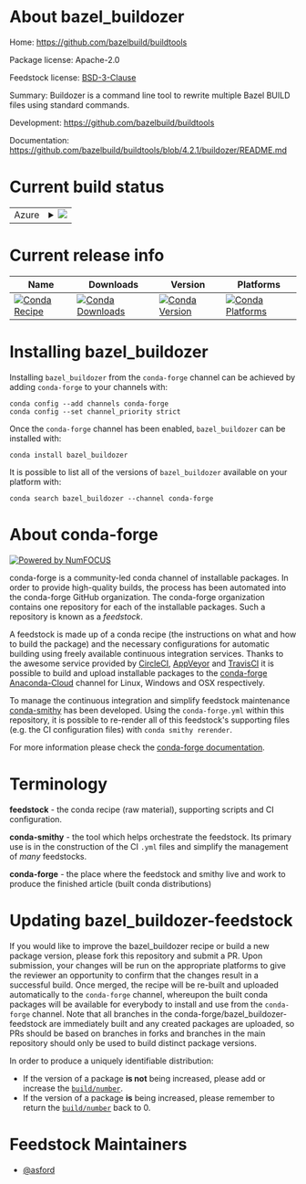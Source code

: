 About bazel_buildozer
=====================

Home: https://github.com/bazelbuild/buildtools

Package license: Apache-2.0

Feedstock license: [BSD-3-Clause](https://github.com/conda-forge/bazel_buildozer-feedstock/blob/master/LICENSE.txt)

Summary: Buildozer is a command line tool to rewrite multiple Bazel BUILD files using standard commands.

Development: https://github.com/bazelbuild/buildtools

Documentation: https://github.com/bazelbuild/buildtools/blob/4.2.1/buildozer/README.md

Current build status
====================


<table>
    
  <tr>
    <td>Azure</td>
    <td>
      <details>
        <summary>
          <a href="https://dev.azure.com/conda-forge/feedstock-builds/_build/latest?definitionId=11897&branchName=master">
            <img src="https://dev.azure.com/conda-forge/feedstock-builds/_apis/build/status/bazel_buildozer-feedstock?branchName=master">
          </a>
        </summary>
        <table>
          <thead><tr><th>Variant</th><th>Status</th></tr></thead>
          <tbody><tr>
              <td>linux_64</td>
              <td>
                <a href="https://dev.azure.com/conda-forge/feedstock-builds/_build/latest?definitionId=11897&branchName=master">
                  <img src="https://dev.azure.com/conda-forge/feedstock-builds/_apis/build/status/bazel_buildozer-feedstock?branchName=master&jobName=linux&configuration=linux_64_" alt="variant">
                </a>
              </td>
            </tr><tr>
              <td>osx_64</td>
              <td>
                <a href="https://dev.azure.com/conda-forge/feedstock-builds/_build/latest?definitionId=11897&branchName=master">
                  <img src="https://dev.azure.com/conda-forge/feedstock-builds/_apis/build/status/bazel_buildozer-feedstock?branchName=master&jobName=osx&configuration=osx_64_" alt="variant">
                </a>
              </td>
            </tr><tr>
              <td>win_64</td>
              <td>
                <a href="https://dev.azure.com/conda-forge/feedstock-builds/_build/latest?definitionId=11897&branchName=master">
                  <img src="https://dev.azure.com/conda-forge/feedstock-builds/_apis/build/status/bazel_buildozer-feedstock?branchName=master&jobName=win&configuration=win_64_" alt="variant">
                </a>
              </td>
            </tr>
          </tbody>
        </table>
      </details>
    </td>
  </tr>
</table>

Current release info
====================

| Name | Downloads | Version | Platforms |
| --- | --- | --- | --- |
| [![Conda Recipe](https://img.shields.io/badge/recipe-bazel_buildozer-green.svg)](https://anaconda.org/conda-forge/bazel_buildozer) | [![Conda Downloads](https://img.shields.io/conda/dn/conda-forge/bazel_buildozer.svg)](https://anaconda.org/conda-forge/bazel_buildozer) | [![Conda Version](https://img.shields.io/conda/vn/conda-forge/bazel_buildozer.svg)](https://anaconda.org/conda-forge/bazel_buildozer) | [![Conda Platforms](https://img.shields.io/conda/pn/conda-forge/bazel_buildozer.svg)](https://anaconda.org/conda-forge/bazel_buildozer) |

Installing bazel_buildozer
==========================

Installing `bazel_buildozer` from the `conda-forge` channel can be achieved by adding `conda-forge` to your channels with:

```
conda config --add channels conda-forge
conda config --set channel_priority strict
```

Once the `conda-forge` channel has been enabled, `bazel_buildozer` can be installed with:

```
conda install bazel_buildozer
```

It is possible to list all of the versions of `bazel_buildozer` available on your platform with:

```
conda search bazel_buildozer --channel conda-forge
```


About conda-forge
=================

[![Powered by NumFOCUS](https://img.shields.io/badge/powered%20by-NumFOCUS-orange.svg?style=flat&colorA=E1523D&colorB=007D8A)](http://numfocus.org)

conda-forge is a community-led conda channel of installable packages.
In order to provide high-quality builds, the process has been automated into the
conda-forge GitHub organization. The conda-forge organization contains one repository
for each of the installable packages. Such a repository is known as a *feedstock*.

A feedstock is made up of a conda recipe (the instructions on what and how to build
the package) and the necessary configurations for automatic building using freely
available continuous integration services. Thanks to the awesome service provided by
[CircleCI](https://circleci.com/), [AppVeyor](https://www.appveyor.com/)
and [TravisCI](https://travis-ci.com/) it is possible to build and upload installable
packages to the [conda-forge](https://anaconda.org/conda-forge)
[Anaconda-Cloud](https://anaconda.org/) channel for Linux, Windows and OSX respectively.

To manage the continuous integration and simplify feedstock maintenance
[conda-smithy](https://github.com/conda-forge/conda-smithy) has been developed.
Using the ``conda-forge.yml`` within this repository, it is possible to re-render all of
this feedstock's supporting files (e.g. the CI configuration files) with ``conda smithy rerender``.

For more information please check the [conda-forge documentation](https://conda-forge.org/docs/).

Terminology
===========

**feedstock** - the conda recipe (raw material), supporting scripts and CI configuration.

**conda-smithy** - the tool which helps orchestrate the feedstock.
                   Its primary use is in the construction of the CI ``.yml`` files
                   and simplify the management of *many* feedstocks.

**conda-forge** - the place where the feedstock and smithy live and work to
                  produce the finished article (built conda distributions)


Updating bazel_buildozer-feedstock
==================================

If you would like to improve the bazel_buildozer recipe or build a new
package version, please fork this repository and submit a PR. Upon submission,
your changes will be run on the appropriate platforms to give the reviewer an
opportunity to confirm that the changes result in a successful build. Once
merged, the recipe will be re-built and uploaded automatically to the
`conda-forge` channel, whereupon the built conda packages will be available for
everybody to install and use from the `conda-forge` channel.
Note that all branches in the conda-forge/bazel_buildozer-feedstock are
immediately built and any created packages are uploaded, so PRs should be based
on branches in forks and branches in the main repository should only be used to
build distinct package versions.

In order to produce a uniquely identifiable distribution:
 * If the version of a package **is not** being increased, please add or increase
   the [``build/number``](https://docs.conda.io/projects/conda-build/en/latest/resources/define-metadata.html#build-number-and-string).
 * If the version of a package **is** being increased, please remember to return
   the [``build/number``](https://docs.conda.io/projects/conda-build/en/latest/resources/define-metadata.html#build-number-and-string)
   back to 0.

Feedstock Maintainers
=====================

* [@asford](https://github.com/asford/)

